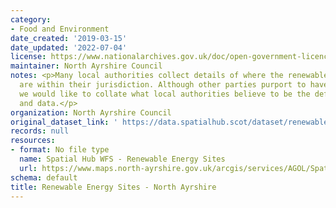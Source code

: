 ```yaml
---
category:
- Food and Environment
date_created: '2019-03-15'
date_updated: '2022-07-04'
license: https://www.nationalarchives.gov.uk/doc/open-government-licence/version/3/
maintainer: North Ayrshire Council
notes: <p>Many local authorities collect details of where the renewable energy sites
  are within their jurisdiction. Although other parties purport to have such lists,
  we would like to collate what local authorities believe to be the definitive sites
  and data.</p>
organization: North Ayrshire Council
original_dataset_link: ' https://data.spatialhub.scot/dataset/renewable_energy_sites-na'
records: null
resources:
- format: No file type
  name: Spatial Hub WFS - Renewable Energy Sites
  url: https://www.maps.north-ayrshire.gov.uk/arcgis/services/AGOL/Spatial_Hub/MapServer/WFSServer?request=GetCapabilities&service=WFS
schema: default
title: Renewable Energy Sites - North Ayrshire
---
```

